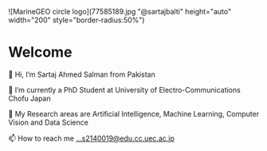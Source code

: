 ![MarineGEO circle logo](77585189.jpg "@sartajbalti" height="auto" width="200" style="border-radius:50%")
# Welcome 

👋 Hi, I’m Sartaj Ahmed Salman from Pakistan

👀 I’m currently a PhD Student at University of Electro-Communications Chofu Japan

🌱 My Research areas are Artificial Intelligence, Machine Learning, Computer Vision and Data Science 

📫 How to reach me ...s2140019@edu.cc.uec.ac.jp

